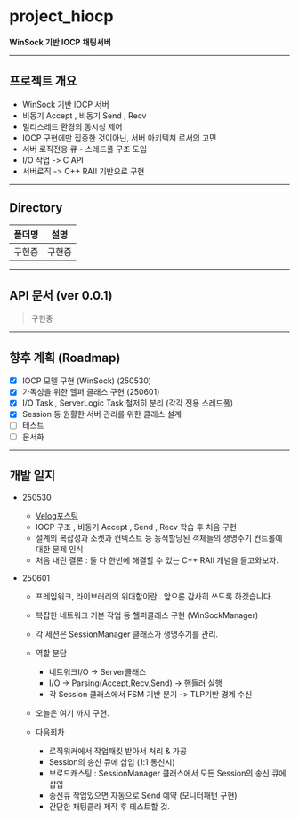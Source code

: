# project_hiocp
**WinSock 기반 IOCP 채팅서버**

---

## 프로젝트 개요

- WinSock 기반 IOCP 서버
- 비동기 Accept , 비동기 Send , Recv
- 멀티스레드 환경의 동시성 제어
- IOCP 구현에만 집중한 것이아닌, 서버 아키텍쳐 로서의 고민
- 서버 로직전용 큐 - 스레드풀 구조 도입
- I/O 작업 -> C API
- 서버로직 -> C++ RAII 기반으로 구현

---

## Directory

|폴더명|설명|
|:--:|:--:|
|구현중|구현중|

---

## API 문서 (ver 0.0.1)

> 구현중

---

## 향후 계획 (Roadmap)

- [x] IOCP 모델 구현 (WinSock) (250530)
- [x] 가독성을 위한 헬퍼 클래스 구현 (250601)
- [x] I/O Task , ServerLogic Task 철저히 분리 (각각 전용 스레드풀)
- [x] Session 등 원활한 서버 관리를 위한 클래스 설계
- [ ] 테스트
- [ ] 문서화

---

## 개발 일지

- 250530
    - [Velog포스팅](https://velog.io/@owljun/%EC%86%8C%EC%BC%93%ED%94%84%EB%A1%9C%EA%B7%B8%EB%9E%98%EB%B0%8D-WinSock-05.-%EB%B9%84%EB%8F%99%EA%B8%B0%EB%A1%9C-%ED%81%B4%EB%9D%BC%EC%9D%B4%EC%96%B8%ED%8A%B8-%EC%97%B0%EA%B2%B0%EC%9D%84-%EB%B0%9B%EC%9D%84%EB%95%8C-%EB%AC%B4%EC%8A%A8%EC%9D%BC%EC%9D%B4-%EC%9D%BC%EC%96%B4%EB%82%A0%EA%B9%8C-mswsock-AcceptEx)
    - IOCP 구조 , 비동기 Accept , Send , Recv 학습 후 처음 구현
    - 설계의 복잡성과 소켓과 컨텍스트 등 동적할당된 객체들의 생명주기 컨트롤에 대한 문제 인식
    - 처음 내린 결론 : 둘 다 한번에 해결할 수 있는 C++ RAII 개념을 들고와보자.

- 250601
    - 프레임워크, 라이브러리의 위대함이란.. 앞으론 감사히 쓰도록 하겠습니다.
    - 복잡한 네트워크 기본 작업 등 헬퍼클래스 구현 (WinSockManager)
    - 각 세션은 SessionManager 클래스가 생명주기를 관리.
    - 역할 분담
        - 네트워크I/O -> Server클래스
        - I/O -> Parsing(Accept,Recv,Send) -> 핸들러 실행
        - 각 Session 클래스에서 FSM 기반 분기 -> TLP기반 경계 수신
    - 오늘은 여기 까지 구현.

    - 다음회차
        - 로직워커에서 작업패킷 받아서 처리 & 가공
        - Session의 송신 큐에 삽입 (1:1 통신시)
        - 브로드캐스팅 : SessionManager 클래스에서 모든 Session의 송신 큐에 삽입
        - 송신큐 작업있으면 자동으로 Send 예약 (모니터패턴 구현)
        - 간단한 채팅클라 제작 후 테스트할 것.
